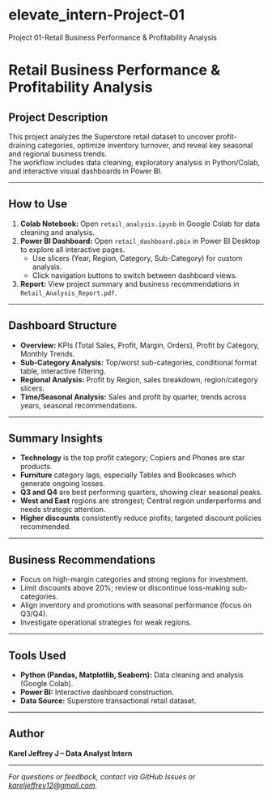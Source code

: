 # elevate_intern-Project-01
Project 01-Retail Business Performance &amp; Profitability Analysis

# Retail Business Performance & Profitability Analysis

## Project Description

This project analyzes the Superstore retail dataset to uncover profit-draining categories, optimize inventory turnover, and reveal key seasonal and regional business trends.  
The workflow includes data cleaning, exploratory analysis in Python/Colab, and interactive visual dashboards in Power BI.

---

## How to Use

1. **Colab Notebook:** Open `retail_analysis.ipynb` in Google Colab for data cleaning and analysis.
2. **Power BI Dashboard:** Open `retail_dashboard.pbix` in Power BI Desktop to explore all interactive pages.
   - Use slicers (Year, Region, Category, Sub-Category) for custom analysis.
   - Click navigation buttons to switch between dashboard views.
3. **Report:** View project summary and business recommendations in `Retail_Analysis_Report.pdf`.

---

## Dashboard Structure

- **Overview:** KPIs (Total Sales, Profit, Margin, Orders), Profit by Category, Monthly Trends.
- **Sub-Category Analysis:** Top/worst sub-categories, conditional format table, interactive filtering.
- **Regional Analysis:** Profit by Region, sales breakdown, region/category slicers.
- **Time/Seasonal Analysis:** Sales and profit by quarter, trends across years, seasonal recommendations.

---

## Summary Insights

- **Technology** is the top profit category; Copiers and Phones are star products.
- **Furniture** category lags, especially Tables and Bookcases which generate ongoing losses.
- **Q3 and Q4** are best performing quarters, showing clear seasonal peaks.
- **West and East** regions are strongest; Central region underperforms and needs strategic attention.
- **Higher discounts** consistently reduce profits; targeted discount policies recommended.

---

## Business Recommendations

- Focus on high-margin categories and strong regions for investment.
- Limit discounts above 20%; review or discontinue loss-making sub-categories.
- Align inventory and promotions with seasonal performance (focus on Q3/Q4).
- Investigate operational strategies for weak regions.

---

## Tools Used

- **Python (Pandas, Matplotlib, Seaborn):** Data cleaning and analysis (Google Colab).
- **Power BI:** Interactive dashboard construction.
- **Data Source:** Superstore transactional retail dataset.

---

## Author

**Karel Jeffrey J – Data Analyst Intern**

---

*For questions or feedback, contact via GitHub Issues or kareljeffrey12@gmail.com.*

